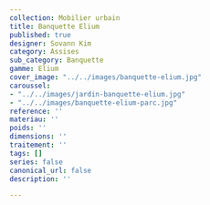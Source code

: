 ```yaml
---
collection: Mobilier urbain
title: Banquette Elium
published: true
designer: Sovann Kim
category: Assises
sub_category: Banquette
gamme: Elium
cover_image: "../../images/banquette-elium.jpg"
caroussel:
- "../../images/jardin-banquette-elium.jpg"
- "../../images/banquette-elium-parc.jpg"
reference: ''
materiau: ''
poids: ''
dimensions: ''
traitement: ''
tags: []
series: false
canonical_url: false
description: ''

---
```

